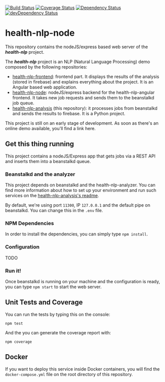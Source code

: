 [![Build Status][travis-badge]][travis-badge-url]
[![Coverage Status][coveralls-badge]][coveralls-badge-url]
[![Dependency Status][david-badge]][david-badge-url]
[![devDependency Status][david-dev-badge]][david-dev-badge-url]

[travis-badge]: https://travis-ci.org/fjrd84/health-nlp-node.svg?branch=master
[travis-badge-url]: https://travis-ci.org/fjrd84/health-nlp-node
[coveralls-badge]: https://coveralls.io/repos/github/fjrd84/health-nlp-node/badge.svg?branch=master
[coveralls-badge-url]: https://coveralls.io/github/fjrd84/health-nlp-node?branch=master
[david-badge]: https://david-dm.org/fjrd84/health-nlp-node.svg
[david-badge-url]: https://david-dm.org/fjrd84/health-nlp-node
[david-dev-badge]: https://david-dm.org/fjrd84/health-nlp-node/dev-status.svg
[david-dev-badge-url]: https://david-dm.org/fjrd84/health-nlp-node?type=dev

# health-nlp-node

This repository contains the nodeJS/express based web server of the ***health-nlp*** project.

The ***health-nlp*** project is an NLP (Natural Language Processing) demo composed by the following repositories:

- [health-nlp-frontend](https://github.com/fjrd84/health-nlp-frontend): frontend part. It displays the results of the analysis (stored in firebase) and explains everything about the project. It is an Angular based web application.
- [health-nlp-node](https://github.com/fjrd84/health-nlp-node): nodeJS/express backend for the health-nlp-angular frontend. It takes new job requests and sends them to the beanstalkd job queue.
- [health-nlp-analysis](https://github.com/fjrd84/health-nlp-analysis) (this repository): it processes jobs from beanstalkd and sends the results to firebase. It is a Python project.

This project is still on an early stage of development. As soon as there's an online demo available, you'll find a link here.


## Get this thing running

This project contains a nodeJS/Express app that gets jobs via a REST API and inserts them into a beanstalkd queue.

### Beanstalkd and the analyzer

This project depends on beanstalkd and the health-nlp-analyzer. You can find more information about how to set up your environment and run such services on the [health-nlp-analysis's readme](https://github.com/fjrd84/health-nlp-analysis).

By default, we're using port `11300`, IP `127.0.0.1` and the default pipe on beanstalkd. You can change this in the `.env` file.

### NPM Dependencies

In order to install the dependencies, you can simply type `npm install`.

### Configuration

TODO

### Run it!

Once beanstalkd is running on your machine and the configuration is ready, you can type `npm start` to start the web server.

## Unit Tests and Coverage

You can run the tests by typing this on the console:

`npm test`

And the you can generate the coverage report with:

`npm coverage`

## Docker

If you want to deploy this service inside Docker containers, you will find the `docker-compose.yml` file on the root directory of this repository.
